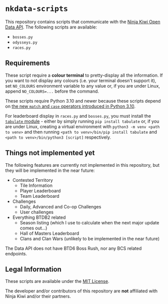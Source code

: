 # `nkdata-scripts`
This repository contains scripts that communicate with the [Ninja Kiwi Open Data API](https://data.ninjakiwi.com/). The following scripts are available:

- `bosses.py`
- `odysseys.py`
- `races.py`

## Requirements

These script require a **colour terminal** to pretty-display all the information. If you want to not display any colours (i.e. your terminal doesn't support it), set `NO_COLOURS` environment variable to any value or, if you are under Linux, append `NO_COLOURS=...` before the command.

These scripts require Python 3.10 and newer because these scripts depend on [the new `match` and `case` operators introduced in Python 3.10](https://docs.python.org/3/whatsnew/3.10.html#pep-634-structural-pattern-matching).

For leaderboard display in `races.py` and `bosses.py`, you must install the [`tabulate` module](https://pypi.org/project/tabulate/) - either by simply running `pip install tabulate` or, if you are under Linux, creating a virtual environment with `python3 -m venv <path to venv>` and then running `<path to venv>/bin/pip install tabulate` and `<path to venv>/bin/python3 [script]` respectively.

## Things not implemented yet

The following features are currently not implemented in this repository, but they will be implemented in the near future:
* Contested Territory
  - Tile Information
  - Player Leaderboard
  - Team Leaderboard
* Challenges
  - Daily, Advanced and Co-op Challenges
  - User challenges
* Everything BTDB2 related
  - Season listing (which I use to calculate when the next major update comes out...)
  - Hall of Masters Leaderboard
  - Clans and Clan Wars (unlikely to be implemented in the near future)

The Data API does not have BTD6 Boss Rush, nor any BCS related endpoints.

## Legal Information

These scripts are available under the [MIT License](LICENSE).

The developer and/or contributors of this repository are **not** affiliated with Ninja Kiwi and/or their partners.
